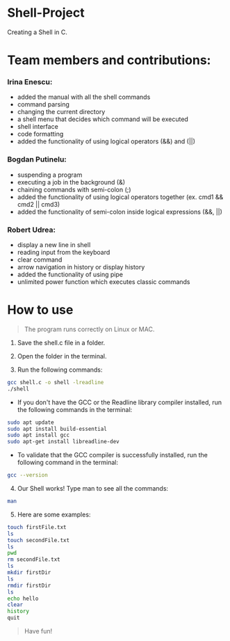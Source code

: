 # Shell-Project
Creating a Shell in C.

# Team members and contributions:
### Irina Enescu:
- added the manual with all the shell commands
- command parsing 
- changing the current directory
- a shell menu that decides which command will be executed
- shell interface 
- code formatting
- added the functionality of using logical operators (&&) and (||)

### Bogdan Putinelu:
- suspending a program
- executing a job in the background (&)
- chaining commands with semi-colon (;)
- added the functionality of using logical operators together (ex. cmd1 && cmd2 || cmd3)
- added the functionality of semi-colon inside logical expressions (&&, ||)

### Robert Udrea:
- display a new line in shell
- reading input from the keyboard
- clear command 
- arrow navigation in history or display history
- added the functionality of using pipe
- unlimited power function which executes classic commands

# How to use
> The program runs correctly on Linux or MAC.
1. Save the shell.c file in a folder.

2. Open the folder in the terminal.

3. Run the following commands:
```sh
gcc shell.c -o shell -lreadline
./shell
```
- If you don't have the GCC or the Readline library compiler installed, run the following commands in the terminal:
```sh
sudo apt update
sudo apt install build-essential
sudo apt install gcc
sudo apt-get install libreadline-dev
```
- To validate that the GCC compiler is successfully installed, run the following command in the terminal:
```sh
gcc --version
```

4. Our Shell works! Type man to see all the commands:
```sh
man
```

5. Here are some examples:
```sh
touch firstFile.txt
ls
touch secondFile.txt
ls
pwd
rm secondFile.txt
ls
mkdir firstDir
ls
rmdir firstDir
ls
echo hello
clear
history
quit
```
> Have fun!
